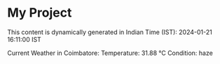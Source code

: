 # My Project

This content is dynamically generated in Indian Time (IST): 2024-01-21 16:11:00 IST


Current Weather in Coimbatore:
Temperature: 31.88 °C
Condition: haze
